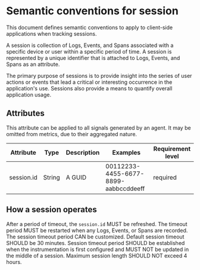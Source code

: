 # Semantic conventions for session
This document defines semantic conventions to apply to client-side applications when tracking sessions.

A session is collection of Logs, Events, and Spans associated with a specific device or user within a specific period of time. 
A session is represented by a unique identifier that is attached to Logs, Events, and Spans as an attribute.

The primary purpose of sessions is to provide insight into the series of user actions or events that lead a critical or 
interesting occurrence in the application's use. Sessions also provide a means to quantify overall application usage.


## Attributes

This attribute can be applied to all signals generated by an agent. It may be omitted from metrics, due to their aggregated nature. 

| Attribute   | Type    | Description | Examples                             | Requirement level | 
|-------------|---------|-------------|--------------------------------------|-------------------|
| session.id  |  String | A GUID      | 00112233-4455-6677-8899-aabbccddeeff | required          |

## How a session operates
After a period of timeout, the `session.id` MUST be refreshed.
The timeout period MUST be restarted when any Logs, Events, or Spans are recorded.
The session timeout period CAN be customized.
Default session timeout SHOULD be 30 minutes. Session timeout period SHOULD be established when the instrumentation is first configured and MUST NOT be updated in the middle of a session. 
Maximum session length SHOULD NOT exceed 4 hours.